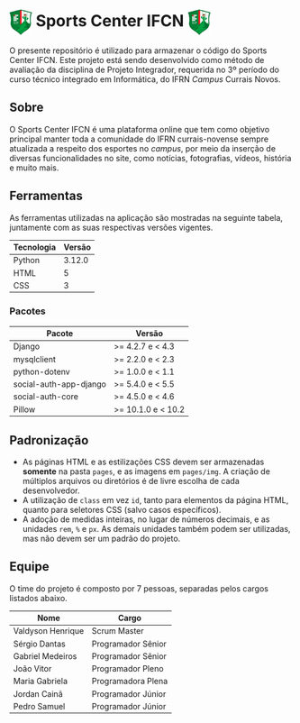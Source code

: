 # <img src="pages/img/logo.png" alt="Logo do Sports Center IFCN." width="40px" align="center"> Sports Center IFCN <img src="pages/img/logo.png" alt="Logo do Sports Center IFCN." width="40px" align="center">

O presente repositório é utilizado para armazenar o código do Sports Center IFCN. Este projeto está sendo desenvolvido como método de avaliação da disciplina de Projeto Integrador, requerida no 3º período do curso técnico integrado em Informática, do IFRN *Campus* Currais Novos.

## Sobre

O Sports Center IFCN é uma plataforma online que tem como objetivo principal manter toda a comunidade do IFRN currais-novense sempre atualizada a respeito dos esportes no *campus*, por meio da inserção de diversas funcionalidades no site, como notícias, fotografias, vídeos, história e muito mais.

## Ferramentas

As ferramentas utilizadas na aplicação são mostradas na seguinte tabela, juntamente com as suas respectivas versões vigentes.

| Tecnologia | Versão |
|------------|--------|
| Python     | 3.12.0 |
| HTML       | 5      |
| CSS        | 3      |

### Pacotes

| Pacote                 | Versão             |
|------------------------|--------------------|
| Django                 | >= 4.2.7 e < 4.3   |
| mysqlclient            | >= 2.2.0 e < 2.3   |
| python-dotenv          | >= 1.0.0 e < 1.1   |
| social-auth-app-django | >= 5.4.0 e < 5.5   |
| social-auth-core       | >= 4.5.0 e < 4.6   |
| Pillow                 | >= 10.1.0 e < 10.2 |

## Padronização

- As páginas HTML e as estilizações CSS devem ser armazenadas **somente** na pasta `pages`, e as imagens em `pages/img`. A criação de múltiplos arquivos ou diretórios é de livre escolha de cada desenvolvedor.
- A utilização de `class` em vez `id`, tanto para elementos da página HTML, quanto para seletores CSS (salvo casos específicos).
- A adoção de medidas inteiras, no lugar de números decimais, e as unidades `rem`, `%` e `px`. As demais unidades também podem ser utilizadas, mas não devem ser um padrão do projeto.

## Equipe

O time do projeto é composto por 7 pessoas, separadas pelos cargos listados abaixo.

| Nome              | Cargo              |
|-------------------|--------------------|
| Valdyson Henrique | Scrum Master       |
| Sérgio Dantas     | Programador Sênior |
| Gabriel Medeiros  | Programador Sênior |
| João Vitor        | Programador Pleno  |
| Maria Gabriela    | Programadora Plena |
| Jordan Cainã      | Programador Júnior |
| Pedro Samuel      | Programador Júnior |
